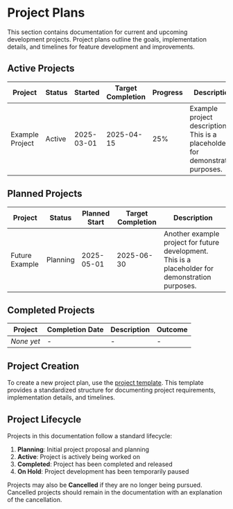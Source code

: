 <!--
@doc-meta {
  "id": "project-plans-index",
  "version": "1.0",
  "last_updated": "2025-03-18",
  "update_frequency": "with-new-projects",
  "maintainer": "system",
  "status": "current",
  "category": "project-plan"
}
-->

# Project Plans

This section contains documentation for current and upcoming development projects. Project plans outline the goals, implementation details, and timelines for feature development and improvements.

<!-- 
@llm-instructions
DOCUMENT PURPOSE: Provide an overview of project plans and roadmap
PRIMARY AUDIENCE: Project stakeholders, developers, and users interested in future development
MAINTENANCE PRIORITY: High (reflects current development status)

MAINTENANCE GUIDELINES:
- Keep the project lists up-to-date with their current status
- Move projects between sections as their status changes
- Maintain consistent table formatting for each project section
- Include start/completion dates when available
- Add new projects to the appropriate section based on status
-->

## Active Projects

<!-- @llm-update-section
This section contains active projects that are currently being worked on.
- Keep the table sorted by priority (highest first)
- Move completed projects to the Completed Projects section
- Move on-hold projects to the Planned Projects section with a note
- Update progress indicators as development continues
- When adding new active projects, include all required fields
-->

| Project | Status | Started | Target Completion | Progress | Description |
|---------|--------|---------|------------------|----------|-------------|
| Example Project | Active | 2025-03-01 | 2025-04-15 | 25% | Example project description. This is a placeholder for demonstration purposes. |

## Planned Projects

<!-- @llm-update-section
This section contains projects that are planned but not yet started.
- Keep the table sorted by priority (highest first)
- Move projects to Active Projects when work begins
- Include as much information as is currently available
- Update estimated start dates as planning progresses
-->

| Project | Status | Planned Start | Target Completion | Description |
|---------|--------|--------------|------------------|-------------|
| Future Example | Planning | 2025-05-01 | 2025-06-30 | Another example project for future development. This is a placeholder for demonstration purposes. |

## Completed Projects

<!-- @llm-update-section
This section contains projects that have been completed.
- Keep the table sorted by completion date (most recent first)
- Include actual completion dates
- Add brief outcome summary
- Include links to relevant documentation about the completed feature
-->

| Project | Completion Date | Description | Outcome |
|---------|----------------|-------------|---------|
| *None yet* | - | - | - |

## Project Creation

To create a new project plan, use the [project template](future-projects/template.md). This template provides a standardized structure for documenting project requirements, implementation details, and timelines.

## Project Lifecycle

Projects in this documentation follow a standard lifecycle:

1. **Planning**: Initial project proposal and planning
2. **Active**: Project is actively being worked on
3. **Completed**: Project has been completed and released
4. **On Hold**: Project development has been temporarily paused

Projects may also be **Cancelled** if they are no longer being pursued. Cancelled projects should remain in the documentation with an explanation of the cancellation.

<!-- @llm-reasoning-guide
When updating project status:
1. First determine the new status of the project (Planning, Active, Completed, On Hold, Cancelled)
2. Move the project entry to the appropriate section
3. Update all relevant fields (dates, progress, description)
4. If a project is marked Completed, add an outcome summary
5. If a project is marked On Hold or Cancelled, add an explanation
6. Ensure consistent formatting is maintained
7. Update any related documentation that may reference the project
-->
